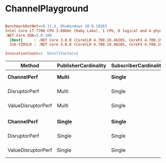 # ChannelPlayground

``` ini

BenchmarkDotNet=v0.11.3, OS=Windows 10.0.18363
Intel Core i7-7700 CPU 3.60GHz (Kaby Lake), 1 CPU, 8 logical and 4 physical cores
.NET Core SDK=3.0.100
  [Host]     : .NET Core 3.0.0 (CoreCLR 4.700.19.46205, CoreFX 4.700.19.46214), 64bit RyuJIT
  Job-YZOVLR : .NET Core 3.0.0 (CoreCLR 4.700.19.46205, CoreFX 4.700.19.46214), 64bit RyuJIT

InvocationCount=1  UnrollFactor=1  

```
|             Method | PublisherCardinality | SubscriberCardinality |        Type | AllowSyncContinuations |     Mean |     Error |    StdDev |  Op/s | Ratio | RatioSD |
|------------------- |--------------------- |---------------------- |------------ |----------------------- |---------:|----------:|----------:|------:|------:|--------:|
|        **ChannelPerf** |                **Multi** |                **Single** | **BoundedWait** |                   **True** | **60.55 ms** | **1.1341 ms** | **0.9470 ms** | **16.51** |  **1.00** |    **0.00** |
|      DisruptorPerf |                Multi |                Single | BoundedWait |                   True | 32.80 ms | 0.6521 ms | 1.7178 ms | 30.49 |  0.55 |    0.03 |
| ValueDisruptorPerf |                Multi |                Single | BoundedWait |                   True | 30.64 ms | 0.6067 ms | 1.5769 ms | 32.63 |  0.51 |    0.03 |
|                    |                      |                       |             |                        |          |           |           |       |       |         |
|        **ChannelPerf** |               **Single** |                **Single** | **BoundedWait** |                   **True** | **63.66 ms** | **1.2459 ms** | **1.9026 ms** | **15.71** |  **1.00** |    **0.00** |
|      DisruptorPerf |               Single |                Single | BoundedWait |                   True | 11.05 ms | 0.3077 ms | 0.8926 ms | 90.48 |  0.17 |    0.02 |
| ValueDisruptorPerf |               Single |                Single | BoundedWait |                   True | 10.17 ms | 0.3276 ms | 0.9607 ms | 98.30 |  0.15 |    0.02 |


